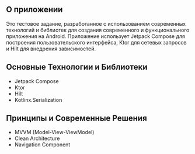 ## О приложении

Это тестовое задание, разработанное с использованием современных технологий и библиотек для создания современного и функционального приложения на Android. Приложение использует Jetpack Compose для построения пользовательского интерфейса, Ktor для сетевых запросов и Hilt для внедрения зависимостей.

## Основные Технологии и Библиотеки

* Jetpack Compose
* Ktor
* Hilt
* Kotlinx.Serialization

## Принципы и Современные Решения

* MVVM (Model-View-ViewModel)
* Clean Architecture
* Navigation Component